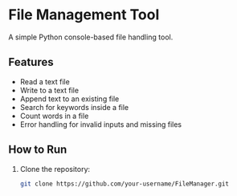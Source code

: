 # File Management Tool

A simple Python console-based file handling tool.

## Features
- Read a text file
- Write to a text file
- Append text to an existing file
- Search for keywords inside a file
- Count words in a file
- Error handling for invalid inputs and missing files

## How to Run
1. Clone the repository:
   ```bash
   git clone https://github.com/your-username/FileManager.git

